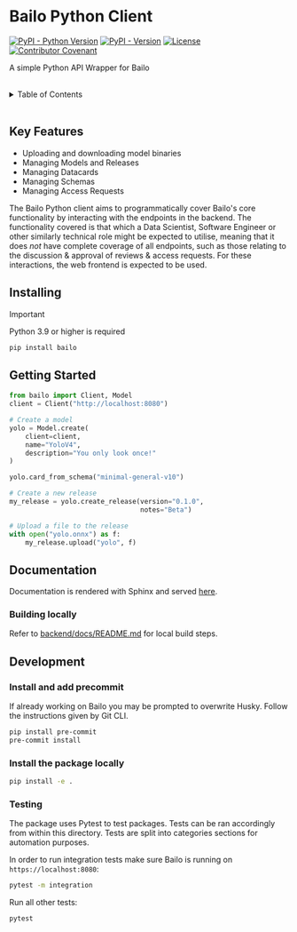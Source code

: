 # Bailo Python Client

[![PyPI - Python Version][pypi-python-version-shield]][pypi-url] [![PyPI - Version][pypi-version-shield]][pypi-url]
[![License][license-shield]][license-url] [![Contributor Covenant][code-of-conduct-shield]][code-of-conduct-url]

A simple Python API Wrapper for Bailo

<br />

<!-- TABLE OF CONTENTS -->
<details>
    <summary>Table of Contents</summary>
    <ol>
        <li>
            <a href="#key-features">Key Features</a>
        </li>
        <li>
            <a href="#installing">Installing</a>
        </li>
        <li>
            <a href="#getting-started">Getting Started</a>
        </li>
        <li>
            <a href="#documentation">Documentation</a>
            <ul>
                <li><a href="#building-locally">Building Locally</a></li>
            </ul>
        </li>
        <li>
            <a href="#development">Development</a>
            <ul>
                <li><a href="#install-and-add-precommit">Install and add precommit</a></li>
                <li><a href="#install-the-package-locally">Install the package locally</a></li>
                <li><a href="#testing">Testing</a></li>
            </ul>
        </li>
    </ol>
</details>

<br />

## Key Features

- Uploading and downloading model binaries
- Managing Models and Releases
- Managing Datacards
- Managing Schemas
- Managing Access Requests

The Bailo Python client aims to programmatically cover Bailo's core functionality by interacting with the endpoints in
the backend. The functionality covered is that which a Data Scientist, Software Engineer or other similarly technical
role might be expected to utilise, meaning that it does _not_ have complete coverage of all endpoints, such as those
relating to the discussion & approval of reviews & access requests. For these interactions, the web frontend is expected
to be used.

## Installing

<!-- prettier-ignore-start -->
> [!IMPORTANT]
> Python 3.9 or higher is required
<!-- prettier-ignore-end -->

```bash
pip install bailo
```

## Getting Started

```python
from bailo import Client, Model
client = Client("http://localhost:8080")

# Create a model
yolo = Model.create(
    client=client,
    name="YoloV4",
    description="You only look once!"
)

yolo.card_from_schema("minimal-general-v10")

# Create a new release
my_release = yolo.create_release(version="0.1.0",
                                 notes="Beta")

# Upload a file to the release
with open("yolo.onnx") as f:
    my_release.upload("yolo", f)
```

## Documentation

Documentation is rendered with Sphinx and served [here](https://gchq.github.io/Bailo/docs/python/index.html).

### Building locally

Refer to [backend/docs/README.md](../../backend/docs/README.md) for local build steps.

## Development

### Install and add precommit

If already working on Bailo you may be prompted to overwrite Husky. Follow the instructions given by Git CLI.

```bash
pip install pre-commit
pre-commit install
```

### Install the package locally

```bash
pip install -e .
```

### Testing

The package uses Pytest to test packages. Tests can be ran accordingly from within this directory. Tests are split into
categories sections for automation purposes.

In order to run integration tests make sure Bailo is running on `https://localhost:8080`:

```bash
pytest -m integration
```

Run all other tests:

```bash
pytest
```

<!-- MARKDOWN LINKS & IMAGES -->
<!-- https://www.markdownguide.org/basic-syntax/#reference-style-links -->

[pypi-url]: https://pypi.org/project/bailo/
[pypi-version-shield]: https://img.shields.io/pypi/v/bailo?style=for-the-badge
[pypi-python-version-shield]: https://img.shields.io/pypi/pyversions/bailo?style=for-the-badge
[license-shield]: https://img.shields.io/github/license/gchq/bailo.svg?style=for-the-badge
[license-url]: https://github.com/gchq/Bailo/blob/main/LICENSE.txt
[code-of-conduct-shield]: https://img.shields.io/badge/Contributor%20Covenant-2.1-4baaaa.svg?style=for-the-badge
[code-of-conduct-url]: https://github.com/gchq/Bailo/blob/main/CODE_OF_CONDUCT.md
